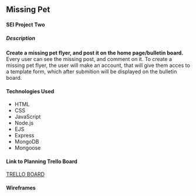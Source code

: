 ## Missing Pet 
#### SEI Project Two

##### Description 
**Create a missing pet flyer, and post it on the home page/bulletin board.** Every user can see the missing post, and comment on it. To create a missing pet flyer, the user will make an account, that will give them acces to a template form, which after submition will be displayed on the bulletin board.

#### Technologies Used
- HTML
- CSS
- JavaScript
- Node.js
- EJS
- Express
- MongoDB
- Mongoose




#### Link to Planning Trello Board
[TRELLO BOARD]()


#### Wireframes
